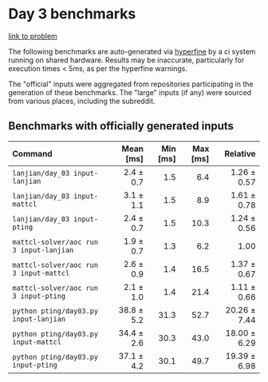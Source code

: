 # Day 3 benchmarks

[link to problem](http://adventofcode.com/2022/day/3)

The following benchmarks are auto-generated via [hyperfine](https://github.com/sharkdp/hyperfine) by a ci system running on shared hardware. Results may be inaccurate, particularly for execution times < 5ms, as per the hyperfine warnings.

The "official" inputs were aggregated from repositories participating in the generation of these benchmarks. The "large" inputs (if any) were sourced from various places, including the subreddit.

## Benchmarks with officially generated inputs
| Command | Mean [ms] | Min [ms] | Max [ms] | Relative |
|:---|---:|---:|---:|---:|
| `lanjian/day_03 input-lanjian` | 2.4 ± 0.7 | 1.5 | 6.4 | 1.26 ± 0.57 |
| `lanjian/day_03 input-mattcl` | 3.1 ± 1.1 | 1.5 | 8.9 | 1.61 ± 0.78 |
| `lanjian/day_03 input-pting` | 2.4 ± 0.7 | 1.5 | 10.3 | 1.24 ± 0.56 |
| `mattcl-solver/aoc run 3 input-lanjian` | 1.9 ± 0.7 | 1.3 | 6.2 | 1.00 |
| `mattcl-solver/aoc run 3 input-mattcl` | 2.6 ± 0.9 | 1.4 | 16.5 | 1.37 ± 0.67 |
| `mattcl-solver/aoc run 3 input-pting` | 2.1 ± 1.0 | 1.4 | 21.4 | 1.11 ± 0.66 |
| `python pting/day03.py input-lanjian` | 38.8 ± 5.2 | 31.3 | 52.7 | 20.26 ± 7.44 |
| `python pting/day03.py input-mattcl` | 34.4 ± 2.6 | 30.3 | 43.0 | 18.00 ± 6.29 |
| `python pting/day03.py input-pting` | 37.1 ± 4.2 | 30.1 | 49.7 | 19.39 ± 6.98 |
